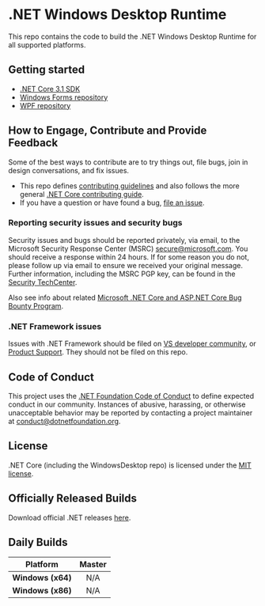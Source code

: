 # .NET Windows Desktop Runtime

This repo contains the code to build the .NET Windows Desktop Runtime for all
supported platforms.

## Getting started

* [.NET Core 3.1 SDK](https://dotnet.microsoft.com/download/dotnet-core)
* [Windows Forms repository](https://github.com/dotnet/winforms)
* [WPF repository](https://github.com/dotnet/wpf)

## How to Engage, Contribute and Provide Feedback

Some of the best ways to contribute are to try things out, file bugs, join in
design conversations, and fix issues.

* This repo defines [contributing guidelines](CONTRIBUTING.md) and also follows
  the more general [.NET Core contributing
  guide](https://github.com/dotnet/runtime/blob/main/CONTRIBUTING.md).
* If you have a question or have found a bug, [file an
  issue](https://github.com/dotnet/windowsdesktop/issues/new).

### Reporting security issues and security bugs

Security issues and bugs should be reported privately, via email, to the
Microsoft Security Response Center (MSRC) <secure@microsoft.com>. You should
receive a response within 24 hours. If for some reason you do not, please follow
up via email to ensure we received your original message. Further information,
including the MSRC PGP key, can be found in the [Security
TechCenter](https://www.microsoft.com/msrc/faqs-report-an-issue).

Also see info about related [Microsoft .NET Core and ASP.NET Core Bug Bounty
Program](https://www.microsoft.com/msrc/bounty-dot-net-core).

### .NET Framework issues

Issues with .NET Framework should be filed on [VS developer
community](https://developercommunity.visualstudio.com/spaces/61/index.html), or
[Product Support](https://support.microsoft.com/en-us/contactus?ws=support).
They should not be filed on this repo.

## Code of Conduct

This project uses the [.NET Foundation Code of
Conduct](https://dotnetfoundation.org/code-of-conduct) to define expected
conduct in our community. Instances of abusive, harassing, or otherwise
unacceptable behavior may be reported by contacting a project maintainer at
conduct@dotnetfoundation.org.

## License

.NET Core (including the WindowsDesktop repo) is licensed under the [MIT license](LICENSE.TXT).

## Officially Released Builds

Download official .NET releases [here](https://www.microsoft.com/net/download#core).

## Daily Builds

<!--
  To update this table, run 'build.sh/cmd /p:Subset=RegenerateReadmeTable'. See
  'tools-local/regenerate-readme-table.proj' to add or remove rows or columns,
  and add links below to fill out the table's contents.
-->
<!-- BEGIN generated table -->

| Platform | Master |
| --- |  :---: |
| **Windows (x64)** | N/A |
| **Windows (x86)** | N/A |

<!-- END generated table -->

<!-- BEGIN links to include in table -->

[win-x64-badge-main]: https://dotnetcli.blob.core.windows.net/dotnet/WindowsDesktop/master/sharedfx_win-x64_Release_version_badge.svg
[win-x64-version-main]: https://dotnetcli.blob.core.windows.net/dotnet/WindowsDesktop/master/latest.version
[win-x64-installer-main]: https://dotnetcli.blob.core.windows.net/dotnet/WindowsDesktop/master/windowsdesktop-runtime-latest-win-x64.exe
[win-x64-installer-checksum-main]: https://dotnetclichecksums.blob.core.windows.net/dotnet/WindowsDesktop/master/windowsdesktop-runtime-latest-win-x64.exe.sha512
[win-x64-zip-main]: https://dotnetcli.blob.core.windows.net/dotnet/WindowsDesktop/main/windowsdesktop-runtime-latest-win-x64.zip
[win-x64-zip-checksum-main]: https://dotnetclichecksums.blob.core.windows.net/dotnet/WindowsDesktop/main/windowsdesktop-runtime-latest-win-x64.zip.sha512


[win-x86-badge-main]: https://dotnetcli.blob.core.windows.net/dotnet/WindowsDesktop/main/sharedfx_win-x86_Release_version_badge.svg
[win-x86-version-main]: https://dotnetcli.blob.core.windows.net/dotnet/WindowsDesktop/main/latest.version
[win-x86-installer-main]: https://dotnetcli.blob.core.windows.net/dotnet/WindowsDesktop/main/windowsdesktop-runtime-latest-win-x86.exe
[win-x86-installer-checksum-main]: https://dotnetclichecksums.blob.core.windows.net/dotnet/WindowsDesktop/main/windowsdesktop-runtime-latest-win-x86.exe.sha512
[win-x86-zip-main]: https://dotnetcli.blob.core.windows.net/dotnet/WindowsDesktop/main/windowsdesktop-runtime-latest-win-x86.zip
[win-x86-zip-checksum-main]: https://dotnetclichecksums.blob.core.windows.net/dotnet/WindowsDesktop/main/windowsdesktop-runtime-latest-win-x86.zip.sha512

<!-- END links to include in table -->
